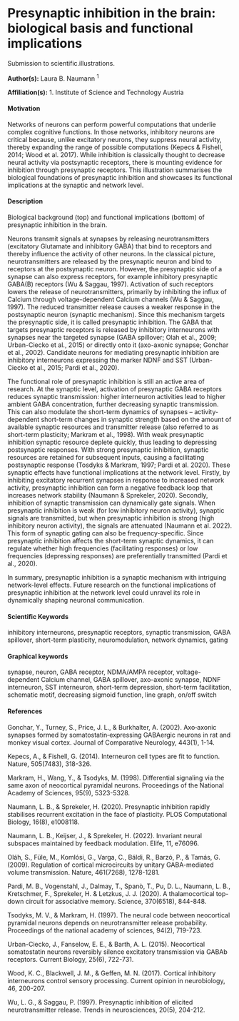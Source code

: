 # Presynaptic inhibition in the brain: biological basis and functional implications

Submission to scientific.illustrations.

**Author(s):** Laura B. Naumann <sup> 1 </sup>

**Affiliation(s):** 1. Institute of Science and Technology Austria


#### Motivation

Networks of neurons can perform powerful computations that underlie complex cognitive functions. In those networks, inhibitory neurons are critical because, unlike excitatory neurons, they suppress neural activity, thereby expanding the range of possible computations (Kepecs & Fishell, 2014; Wood et al. 2017). While inhibition is classically thought to decrease neural activity via postsynaptic receptors, there is mounting evidence for inhibition through presynaptic receptors. This illustration summarises the biological foundations of presynaptic inhibition and showcases its functional implications at the synaptic and network level.


#### Description

Biological background (top) and functional implications (bottom) of presynaptic inhibition in the brain.

Neurons transmit signals at synapses by releasing neurotransmitters (excitatory Glutamate and inhibitory GABA) that bind to receptors and thereby influence the activity of other neurons. In the classical picture, neurotransmitters are released by the presynaptic neuron and bind to receptors at the postsynaptic neuron. However, the presynaptic side of a synapse can also express receptors, for example inhibitory presynaptic GABA(B) receptors (Wu & Saggau, 1997). Activation of such receptors lowers the release of neurotransmitters, primarily by inhibiting the influx of Calcium through voltage-dependent Calcium channels (Wu & Saggau, 1997). The reduced transmitter release causes a weaker response in the postsynaptic neuron (synaptic mechanism).  Since this mechanism targets the presynaptic side, it is called presynaptic inhibition. The GABA that targets presynaptic receptors is released by inhibitory interneurons with synapses near the targeted synapse (GABA spillover; Olah et al., 2009; Urban-Ciecko et al., 2015) or directly onto it (axo-axonic synapse; Gonchar et al., 2002). Candidate neurons for mediating presynaptic inhibition are inhibitory interneurons expressing the marker NDNF and SST (Urban-Ciecko et al., 2015; Pardi et al., 2020).

The functional role of presynaptic inhibition is still an active area of research. At the synaptic level, activation of presynaptic GABA receptors reduces synaptic transmission: higher interneuron activities lead to higher ambient GABA concentration, further decreasing synaptic transmission. This can also modulate the short-term dynamics of synapses – activity-dependent short-term changes in synaptic strength based on the amount of available synaptic resources and transmitter release (also referred to as short-term plasticity; Markram et al., 1998). With weak presynaptic inhibition synaptic resource deplete quickly, thus leading to depressing postsynaptic responses. With strong presynaptic inhibition, synaptic resources are retained for subsequent inputs, causing a facilitating postsynaptic response (Tosdyks & Markram, 1997; Pardi et al. 2020).
These synaptic effects have functional implications at the network level. Firstly, by inhibiting excitatory recurrent synapses in response to increased network activity, presynaptic inhibition can form a negative feedback loop that increases network stability (Naumann & Sprekeler, 2020). Secondly, inhibition of synaptic transmission can dynamically gate signals. When presynaptic inhibition is weak (for low inhibitory neuron activity), synaptic signals are transmitted, but when presynaptic inhibition is strong (high inhibitory neuron activity), the signals are attenuated (Naumann et al. 2022). This form of synaptic gating can also be frequency-specific. Since presynaptic inhibition affects the short-term synaptic dynamics, it can regulate whether high frequencies (facilitating responses) or low frequencies (depressing responses) are preferentially transmitted (Pardi et al., 2020).

In summary, presynaptic inhibition is a synaptic mechanism with intriguing network-level effects. Future research on the functional implications of presynaptic inhibition at the network level could unravel its role in dynamically shaping neuronal communication.


#### Scientific Keywords

inhibitory interneurons, presynaptic receptors, synaptic transmission, GABA spillover, short-term plasticity, neuromodulation, network dynamics, gating


#### Graphical keywords

synapse, neuron, GABA receptor, NDMA/AMPA receptor, voltage-dependent Calcium channel, GABA spillover, axo-axonic synapse, NDNF interneuron, SST interneuron, short-term depression, short-term facilitation, schematic motif, decreasing sigmoid function, line graph, on/off switch


#### References

Gonchar, Y., Turney, S., Price, J. L., & Burkhalter, A. (2002). Axo‐axonic synapses formed by somatostatin‐expressing GABAergic neurons in rat and monkey visual cortex. Journal of Comparative Neurology, 443(1), 1-14.

Kepecs, A., & Fishell, G. (2014). Interneuron cell types are fit to function. Nature, 505(7483), 318-326.

Markram, H., Wang, Y., & Tsodyks, M. (1998). Differential signaling via the same axon of neocortical pyramidal neurons. Proceedings of the National Academy of Sciences, 95(9), 5323-5328.

Naumann, L. B., & Sprekeler, H. (2020). Presynaptic inhibition rapidly stabilises recurrent excitation in the face of plasticity. PLOS Computational Biology, 16(8), e1008118.

Naumann, L. B., Keijser, J., & Sprekeler, H. (2022). Invariant neural subspaces maintained by feedback modulation. Elife, 11, e76096.

Oláh, S., Füle, M., Komlósi, G., Varga, C., Báldi, R., Barzó, P., & Tamás, G. (2009). Regulation of cortical microcircuits by unitary GABA-mediated volume transmission. Nature, 461(7268), 1278-1281.

Pardi, M. B., Vogenstahl, J., Dalmay, T., Spanò, T., Pu, D. L., Naumann, L. B., Kretschmer, F., Sprekeler, H. & Letzkus, J. J. (2020). A thalamocortical top-down circuit for associative memory. Science, 370(6518), 844-848.

Tsodyks, M. V., & Markram, H. (1997). The neural code between neocortical pyramidal neurons depends on neurotransmitter release probability. Proceedings of the national academy of sciences, 94(2), 719-723.

Urban-Ciecko, J., Fanselow, E. E., & Barth, A. L. (2015). Neocortical somatostatin neurons reversibly silence excitatory transmission via GABAb receptors. Current Biology, 25(6), 722-731.

Wood, K. C., Blackwell, J. M., & Geffen, M. N. (2017). Cortical inhibitory interneurons control sensory processing. Current opinion in neurobiology, 46, 200-207.

Wu, L. G., & Saggau, P. (1997). Presynaptic inhibition of elicited neurotransmitter release. Trends in neurosciences, 20(5), 204-212.

